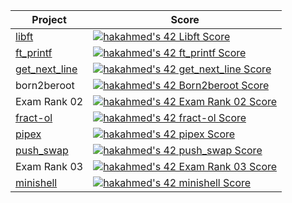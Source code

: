 | Project | Score |
| -------- | -------- |
| [libft](https://github.com/HakimHC/LibFT) | [![hakahmed's 42 Libft Score](https://badge42.vercel.app/api/v2/clf6zt26h00060fmbd78fe7ol/project/3017724)](https://github.com/JaeSeoKim/badge42) |
| [ft_printf](https://github.com/HakimHC/ft_printf) | [![hakahmed's 42 ft_printf Score](https://badge42.vercel.app/api/v2/clf6zt26h00060fmbd78fe7ol/project/3020823)](https://github.com/JaeSeoKim/badge42) |
| [get_next_line](https://github.com/HakimHC/get_next_line) | [![hakahmed's 42 get_next_line Score](https://badge42.vercel.app/api/v2/clf6zt26h00060fmbd78fe7ol/project/3025546)](https://github.com/JaeSeoKim/badge42) |
| born2beroot | [![hakahmed's 42 Born2beroot Score](https://badge42.vercel.app/api/v2/clf6zt26h00060fmbd78fe7ol/project/3028190)](https://github.com/JaeSeoKim/badge42) |
| Exam Rank 02 | [![hakahmed's 42 Exam Rank 02 Score](https://badge42.vercel.app/api/v2/clf6zt26h00060fmbd78fe7ol/project/3054383)](https://github.com/JaeSeoKim/badge42) |
| [fract-ol](https://github.com/HakimHC/fract-ol) | [![hakahmed's 42 fract-ol Score](https://badge42.vercel.app/api/v2/clf6zt26h00060fmbd78fe7ol/project/3054591)](https://github.com/JaeSeoKim/badge42) |
| [pipex](https://github.com/HakimHC/pipex) | [![hakahmed's 42 pipex Score](https://badge42.vercel.app/api/v2/clf6zt26h00060fmbd78fe7ol/project/3054335)](https://github.com/JaeSeoKim/badge42) |
| [push_swap](https://github.com/HakimHC/push_swap) | [![hakahmed's 42 push_swap Score](https://badge42.vercel.app/api/v2/clf6zt26h00060fmbd78fe7ol/project/3073242)](https://github.com/JaeSeoKim/badge42) |
| Exam Rank 03 | [![hakahmed's 42 Exam Rank 03 Score](https://badge42.vercel.app/api/v2/clf6zt26h00060fmbd78fe7ol/project/3084439)](https://github.com/JaeSeoKim/badge42) |
| [minishell](https://github.com/HakimHC/minishell) | [![hakahmed's 42 minishell Score](https://badge42.vercel.app/api/v2/clf6zt26h00060fmbd78fe7ol/project/3085489)](https://github.com/JaeSeoKim/badge42) |
